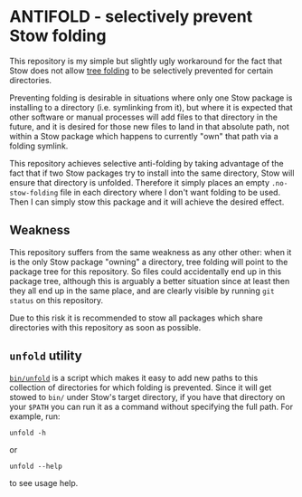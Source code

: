 ANTIFOLD - selectively prevent Stow folding
===========================================

This repository is my simple but slightly ugly workaround for the fact
that Stow does not allow
[tree folding](https://www.gnu.org/software/stow/manual/html_node/Installing-Packages.html)
to be selectively prevented for certain directories.

Preventing folding is desirable in situations where only one Stow
package is installing to a directory (i.e. symlinking from it), but
where it is expected that other software or manual processes will add
files to that directory in the future, and it is desired for those new
files to land in that absolute path, not within a Stow package which
happens to currently "own" that path via a folding symlink.

This repository achieves selective anti-folding by taking advantage of
the fact that if two Stow packages try to install into the same
directory, Stow will ensure that directory is unfolded.  Therefore it
simply places an empty `.no-stow-folding` file in each directory where
I don't want folding to be used.  Then I can simply stow this package
and it will achieve the desired effect.

Weakness
--------

This repository suffers from the same weakness as any other other:
when it is the only Stow package "owning" a directory, tree folding
will point to the package tree for this repository.  So files could
accidentally end up in this package tree, although this is arguably
a better situation since at least then they all end up in the same
place, and are clearly visible by running `git status` on this repository.

Due to this risk it is recommended to stow all packages which share
directories with this repository as soon as possible.


`unfold` utility
------------------

[`bin/unfold`](bin/unfold) is a script which makes it easy to add new
paths to this collection of directories for which folding is
prevented.  Since it will get stowed to `bin/` under Stow's target directory,
if you have that directory on your `$PATH` you can run it as a command
without specifying the full path.  For example, run:

    unfold -h

or

    unfold --help

to see usage help.
